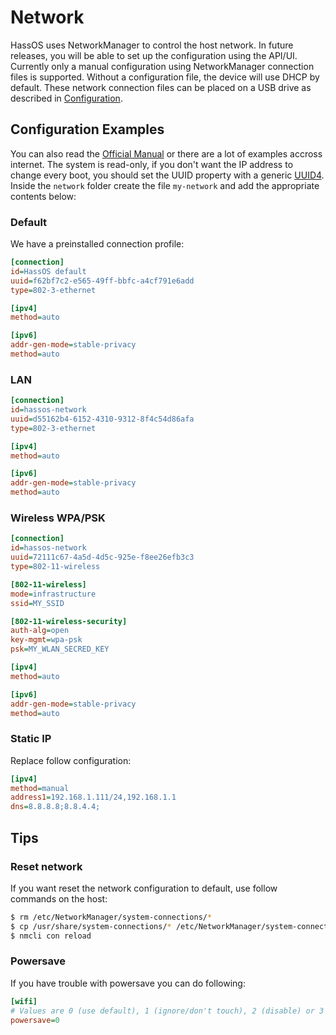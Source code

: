 # Network

HassOS uses NetworkManager to control the host network. In future releases, you will be able to set up the configuration using the API/UI. Currently only a manual configuration using NetworkManager connection files is supported. Without a configuration file, the device will use DHCP by default. These network connection files can be placed on a USB drive as described in [Configuration][configuration-usb].

## Configuration Examples

You can also read the [Official Manual][keyfile] or there are a lot of examples accross internet. The system is read-only, if you don't want the IP address to change every boot, you should set the UUID property with a generic [UUID4][uuid]. Inside the `network` folder create the file `my-network` and add the appropriate contents below:

### Default

We have a preinstalled connection profile:

```ini
[connection]
id=HassOS default
uuid=f62bf7c2-e565-49ff-bbfc-a4cf791e6add
type=802-3-ethernet

[ipv4]
method=auto

[ipv6]
addr-gen-mode=stable-privacy
method=auto
```

### LAN

```ini
[connection]
id=hassos-network
uuid=d55162b4-6152-4310-9312-8f4c54d86afa
type=802-3-ethernet

[ipv4]
method=auto

[ipv6]
addr-gen-mode=stable-privacy
method=auto
```

### Wireless WPA/PSK

```ini
[connection]
id=hassos-network
uuid=72111c67-4a5d-4d5c-925e-f8ee26efb3c3
type=802-11-wireless

[802-11-wireless]
mode=infrastructure
ssid=MY_SSID

[802-11-wireless-security]
auth-alg=open
key-mgmt=wpa-psk
psk=MY_WLAN_SECRED_KEY

[ipv4]
method=auto

[ipv6]
addr-gen-mode=stable-privacy
method=auto
```

### Static IP

Replace follow configuration:

```ini
[ipv4]
method=manual
address1=192.168.1.111/24,192.168.1.1
dns=8.8.8.8;8.8.4.4;
```

## Tips

### Reset network

If you want reset the network configuration to default, use follow commands on the host:

```bash
$ rm /etc/NetworkManager/system-connections/*
$ cp /usr/share/system-connections/* /etc/NetworkManager/system-connections/
$ nmcli con reload
```

### Powersave

If you have trouble with powersave you can do following:

```ini
[wifi]
# Values are 0 (use default), 1 (ignore/don't touch), 2 (disable) or 3 (enable).
powersave=0
```

[keyfile]: https://developer.gnome.org/NetworkManager/stable/nm-settings.html
[configuration-usb]: configuration.md
[uuid]: https://www.uuidgenerator.net/
